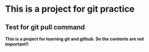 # This is a project for git practice

## Test for git pull command
**This is a project for learning git and github. So the contents are not important!!** 
